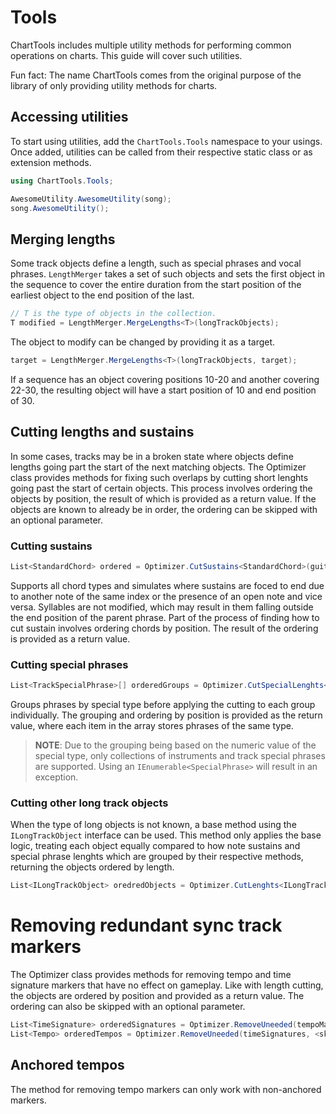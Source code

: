 ﻿# Tools
ChartTools includes multiple utility methods for performing common operations on charts. This guide will cover such utilities.

Fun fact: The name ChartTools comes from the original purpose of the library of only providing utility methods for charts.

## Accessing utilities
To start using utilities, add the `ChartTools.Tools` namespace to your usings. Once added, utilities can be called from their respective static class or as extension methods.

```csharp
using ChartTools.Tools;

AwesomeUtility.AwesomeUtility(song);
song.AwesomeUtility();
```

## Merging lengths
Some track objects define a length, such as special phrases and vocal phrases. `LengthMerger` takes a set of such objects and sets the first object in the sequence to cover the entire duration from the start position of the earliest object to the end position of the last.

```csharp
// T is the type of objects in the collection.
T modified = LengthMerger.MergeLengths<T>(longTrackObjects);
```

The object to modify can be changed by providing it as a target.

```csharp
target = LengthMerger.MergeLengths<T>(longTrackObjects, target);
```

If a sequence has an object covering positions 10-20 and another covering 22-30, the resulting object will have a start position of 10 and end position of 30.

## Cutting lengths and sustains
In some cases, tracks may be in a broken state where objects define lengths going part the start of the next matching objects. The Optimizer class provides methods for fixing such overlaps by cutting short lenghts going past the start of certain objects. This process involves ordering the objects by position, the result of which is provided as a return value. If the objects are known to already be in order, the ordering can be skipped with an optional parameter.

### Cutting sustains
```csharp
List<StandardChord> ordered = Optimizer.CutSustains<StandardChord>(guitarChords, <skipOrdering>);
```

Supports all chord types and simulates where sustains are foced to end due to another note of the same index or the presence of an open note and vice versa. Syllables are not modified, which may result in them falling outside the end position of the parent phrase. Part of the process of finding how to cut sustain involves ordering chords by position. The result of the ordering is provided as a return value.

### Cutting special phrases
```csharp
List<TrackSpecialPhrase>[] orderedGroups = Optimizer.CutSpecialLenghts<TrackSpecialPhrase>(phrases, <skipOrdering>);
```

Groups phrases by special type before applying the cutting to each group individually. The grouping and ordering by position is provided as the return value, where each item in the array stores phrases of the same type.

> **NOTE**: Due to the grouping being based on the numeric value of the special type, only collections of instruments and track special phrases are supported. Using an `IEnumerable<SpecialPhrase>` will result in an exception.

### Cutting other long track objects
When the type of long objects is not known, a base method using the `ILongTrackObject` interface can be used. This method only applies the base logic, treating each object equally compared to how note sustains and special phrase lenghts which are grouped by their respective methods, returning the objects ordered by length.

```csharp
List<ILongTrackObject> oredredObjects = Optimizer.CutLenghts<ILongTrackObject>(obejcts, <skipOrdering>);
```

# Removing redundant sync track markers
The Optimizer class provides methods for removing tempo and time signature markers that have no effect on gameplay. Like with length cutting, the objects are ordered by position and provided as a return value. The ordering can also be skipped with an optional parameter.

```csharp
List<TimeSignature> orderedSignatures = Optimizer.RemoveUneeded(tempoMarkers, <skipOrdering>);
List<Tempo> orderedTempos = Optimizer.RemoveUneeded(timeSignatures, <skipOrdering>);
```

## Anchored tempos
The method for removing tempo markers can only work with non-anchored markers.